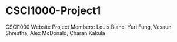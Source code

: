 # CSCI1000-Project1
CSCI1000 Website Project
Members: Louis Blanc, Yuri Fung, Vesaun Shrestha, Alex McDonald, Charan Kakula
